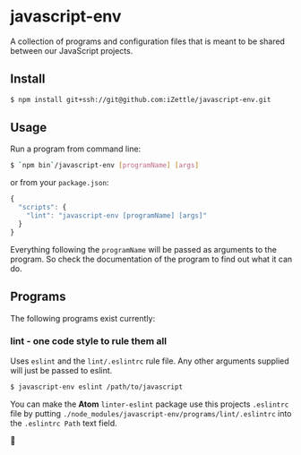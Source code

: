 # javascript-env
A collection of programs and configuration files that is meant to be shared between our JavaScript projects.

## Install
```sh
$ npm install git+ssh://git@github.com:iZettle/javascript-env.git
```

## Usage
Run a program from command line:
```sh
$ `npm bin`/javascript-env [programName] [args]
```
or from your `package.json`:
```js
{
  "scripts": {
    "lint": "javascript-env [programName] [args]"
  }
}
```

Everything following the `programName` will be passed as arguments to the program. So check the documentation of the program to find out what it can do.

## Programs
The following programs exist currently:

### lint - one code style to rule them all
Uses `eslint` and the `lint/.eslintrc` rule file. Any other arguments supplied will just be passed to eslint.

```sh
$ javascript-env eslint /path/to/javascript
```

You can make the **Atom** `linter-eslint` package use this projects `.eslintrc` file by putting `./node_modules/javascript-env/programs/lint/.eslintrc` into the `.eslintrc Path` text field.

:ring:
